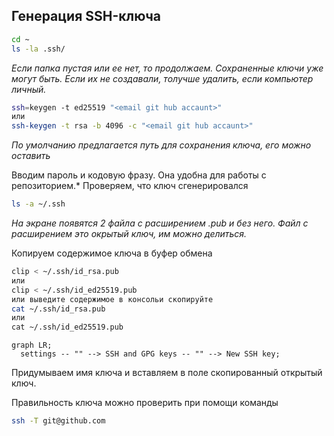 ## Генерация SSH-ключа
```bash
cd ~
ls -la .ssh/
```
*Если папка пустая или ее нет, то продолжаем. Сохраненные ключи уже могут быть.*
*Если их не создавали, толучше удалить, если компьютер личный.*

```bash
ssh=keygen -t ed25519 "<email git hub accaunt>"
или
ssh-keygen -t rsa -b 4096 -c "<email git hub accaunt>"
```
*По умолчанию предлагается путь для сохранения ключа, его можно оставить*

Вводим пароль и кодовую фразу. Она удобна для работы с репозиторием.*
Проверяем, что ключ сгенерировался

```bash
ls -a ~/.ssh
```
*На экране появятся 2 файла с расширением .pub и без него. Файл с расширением это окрытый ключ, им можно делиться.*

Копируем содержимое ключа в буфер обмена
```bash
clip < ~/.ssh/id_rsa.pub
или
clip < ~/.ssh/id_ed25519.pub
или выведите содержимое в консольи скопируйте
cat ~/.ssh/id_rsa.pub
или
сat ~/.ssh/id_ed25519.pub
```

```mermaid
graph LR;
  settings -- "" --> SSH and GPG keys -- "" --> New SSH key;
``` 

Придумываем имя ключа и вставляем в поле скопированный открытый ключ.

Правильность ключа можно проверить при помощи команды
```bash
ssh -T git@github.com
```